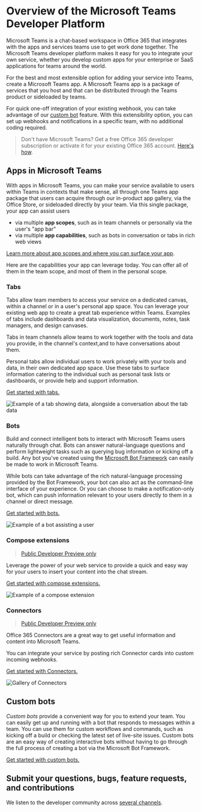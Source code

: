 # Overview of the Microsoft Teams Developer Platform

Microsoft Teams is a chat-based workspace in Office 365 that integrates with the apps and services teams use to get work done together.  The Microsoft Teams developer platform makes it easy for you to integrate your own service, whether you develop custom apps for your enterprise or SaaS applications for teams around the world.

For the best and most extensible option for adding your service into Teams, create a Microsoft Teams app.  A Microsoft Teams app is a package of services that you host and that can be distributed through the Teams product or sideloaded by teams.

For quick one-off integration of your existing webhook, you can take advantage of our [custom bot](#custom-bots) feature. With this extensibility option, you can set up webhooks and notifications in a specific team, with no additional coding required.

>Don't have Microsoft Teams? Get a free Office 365 developer subscription or activate it for your existing Office 365 account. [Here's how](setup.md).

## Apps in Microsoft Teams

With apps in Microsoft Teams, you can make your service available to users within Teams in contexts that make sense, all through one Teams app package that users can acquire through our in-product app gallery, via the Office Store, or sideloaded directly by your team.  Via this single package, your app can assist users

* via multiple **app scopes**, such as in team channels or personally via the user's "app bar"
* via multiple **app capabilities**, such as bots in conversation or tabs in rich web views

<!-- TODO: table of capabilities, screenshots of personal scope -->

[Learn more about app scopes and where you can surface your app](teamsapps.md).

Here are the capabilities your app can leverage today.  You can offer all of them in the team scope, and most of them in the personal scope.

### Tabs

Tabs allow team members to access your service on a dedicated canvas, within a channel or in a user's personal app space. You can leverage your existing web app to create a great tab experience within Teams.  Examples of tabs include dashboards and data visualization, documents, notes, task managers, and design canvases.

Tabs in team channels allow teams to work together with the tools and data you provide, in the channel's context,and to have conversations about them.

Personal tabs allow individual users to work privately with your tools and data, in their own dedicated app space.  Use these tabs to surface information catering to the individual such as personal task lists or dashboards, or provide help and support information.

[Get started with tabs.](tabs.md)

![Example of a tab showing data, alongside a conversation about the tab data](images/tab_example.png)

### Bots

Build and connect intelligent bots to interact with Microsoft Teams users naturally through chat. Bots can answer natural-language questions and perform lightweight tasks such as querying bug information or kicking off a build.​ Any bot you've created using the [Microsoft Bot Framework](https://dev.botframework.com/) can easily be made to work in Microsoft Teams.

While bots can take advantage of the rich natural-language processing provided by the Bot Framework, your bot can also act as the command-line interface of your experience.  Or you can choose to make a notification-only bot, which can push information relevant to your users directly to them in a channel or direct message.

[Get started with bots.](bots.md)

![Example of a bot assisting a user](images/bot_example.png)

### Compose extensions

>[Public Developer Preview only](publicpreview.md)

Leverage the power of your web service to provide a quick and easy way for your users to insert your content into the chat stream.

[Get started with compose extensions.](composeextensions.md)

![Example of a compose extension](images/ComposeExtension/CEOverviewExample.png)

### Connectors

>[Public Developer Preview only](publicpreview.md)

Office 365 Connectors are a great way to get useful information and content into Microsoft Teams.

You can integrate your service by posting rich Connector cards into custom incoming webhooks.

[Get started with Connectors.](connectors.md)

![Gallery of Connectors](images/connector_example.png)
<!-- TODO - update image to latest -->

## Custom bots

*Custom bots* provide a convenient way for you to extend your team. You can easily get up and running with a bot that responds to messages within a team. You can use them for custom workflows and commands, such as kicking off a build or checking the latest set of live-site issues. Custom bots are an easy way of creating interactive bots without having to go through the full process of creating a bot via the Microsoft Bot Framework.  

[Get started with custom bots.](custombot.md)

## Submit your questions, bugs, feature requests, and contributions

We listen to the developer community across [several channels](feedback.md).
